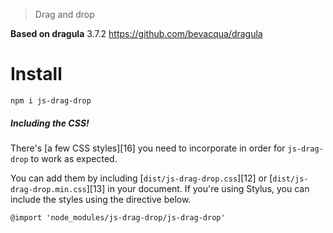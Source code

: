 > Drag and drop

**Based on dragula** 3.7.2 https://github.com/bevacqua/dragula

# Install

```shell
npm i js-drag-drop
```

##### Including the CSS!

There's [a few CSS styles][16] you need to incorporate in order for `js-drag-drop` to work as expected.

You can add them by including [`dist/js-drag-drop.css`][12] or [`dist/js-drag-drop.min.css`][13] in your document. If you're using Stylus, you can include the styles using the directive below.

```styl
@import 'node_modules/js-drag-drop/js-drag-drop'
```
